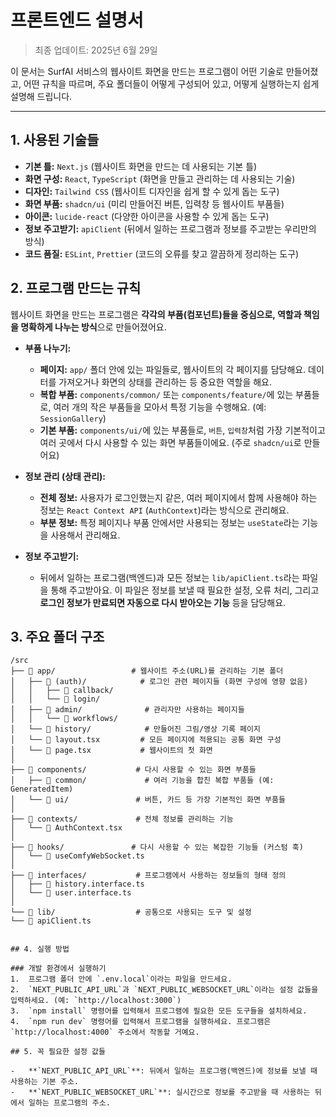 # 프론트엔드 설명서

> 최종 업데이트: 2025년 6월 29일

이 문서는 SurfAI 서비스의 웹사이트 화면을 만드는 프로그램이 어떤 기술로 만들어졌고, 어떤 규칙을 따르며, 주요 폴더들이 어떻게 구성되어 있고, 어떻게 실행하는지 쉽게 설명해 드립니다.

---

## 1. 사용된 기술들

-   **기본 틀:** `Next.js` (웹사이트 화면을 만드는 데 사용되는 기본 틀)
-   **화면 구성:** `React`, `TypeScript` (화면을 만들고 관리하는 데 사용되는 기술)
-   **디자인:** `Tailwind CSS` (웹사이트 디자인을 쉽게 할 수 있게 돕는 도구)
-   **화면 부품:** `shadcn/ui` (미리 만들어진 버튼, 입력창 등 웹사이트 부품들)
-   **아이콘:** `lucide-react` (다양한 아이콘을 사용할 수 있게 돕는 도구)
-   **정보 주고받기:** `apiClient` (뒤에서 일하는 프로그램과 정보를 주고받는 우리만의 방식)
-   **코드 품질:** `ESLint`, `Prettier` (코드의 오류를 찾고 깔끔하게 정리하는 도구)

## 2. 프로그램 만드는 규칙

웹사이트 화면을 만드는 프로그램은 **각각의 부품(컴포넌트)들을 중심으로, 역할과 책임을 명확하게 나누는 방식**으로 만들어졌어요.

-   **부품 나누기:**
    -   **페이지:** `app/` 폴더 안에 있는 파일들로, 웹사이트의 각 페이지를 담당해요. 데이터를 가져오거나 화면의 상태를 관리하는 등 중요한 역할을 해요.
    -   **복합 부품:** `components/common/` 또는 `components/feature/`에 있는 부품들로, 여러 개의 작은 부품들을 모아서 특정 기능을 수행해요. (예: `SessionGallery`)
    -   **기본 부품:** `components/ui/`에 있는 부품들로, `버튼`, `입력창`처럼 가장 기본적이고 여러 곳에서 다시 사용할 수 있는 화면 부품들이에요. (주로 `shadcn/ui`로 만들어요)

-   **정보 관리 (상태 관리):**
    -   **전체 정보:** 사용자가 로그인했는지 같은, 여러 페이지에서 함께 사용해야 하는 정보는 `React Context API` (`AuthContext`)라는 방식으로 관리해요.
    -   **부분 정보:** 특정 페이지나 부품 안에서만 사용되는 정보는 `useState`라는 기능을 사용해서 관리해요.

-   **정보 주고받기:**
    -   뒤에서 일하는 프로그램(백엔드)과 모든 정보는 `lib/apiClient.ts`라는 파일을 통해 주고받아요. 이 파일은 정보를 보낼 때 필요한 설정, 오류 처리, 그리고 **로그인 정보가 만료되면 자동으로 다시 받아오는 기능** 등을 담당해요.

## 3. 주요 폴더 구조

```
/src
├── 📁 app/                 # 웹사이트 주소(URL)를 관리하는 기본 폴더
│   ├── 📁 (auth)/            # 로그인 관련 페이지들 (화면 구성에 영향 없음)
│   │   ├── 📁 callback/
│   │   └── 📁 login/
│   ├── 📁 admin/              # 관리자만 사용하는 페이지들
│   │   └── 📁 workflows/
│   └── 📁 history/            # 만들어진 그림/영상 기록 페이지
│   └── 📄 layout.tsx         # 모든 페이지에 적용되는 공통 화면 구성
│   └── 📄 page.tsx           # 웹사이트의 첫 화면
│
├── 📁 components/           # 다시 사용할 수 있는 화면 부품들
│   ├── 📁 common/             # 여러 기능을 합친 복합 부품들 (예: GeneratedItem)
│   └── 📁 ui/               # 버튼, 카드 등 가장 기본적인 화면 부품들
│
├── 📁 contexts/             # 전체 정보를 관리하는 기능
│   └── 📄 AuthContext.tsx
│
├── 📁 hooks/               # 다시 사용할 수 있는 복잡한 기능들 (커스텀 훅)
│   └── 📄 useComfyWebSocket.ts
│
├── 📁 interfaces/           # 프로그램에서 사용하는 정보들의 형태 정의
│   ├── 📄 history.interface.ts
│   └── 📄 user.interface.ts
│
└── 📁 lib/                  # 공통으로 사용되는 도구 및 설정
└── 📄 apiClient.ts


## 4. 실행 방법

### 개발 환경에서 실행하기
1.  프로그램 폴더 안에 `.env.local`이라는 파일을 만드세요.
2.  `NEXT_PUBLIC_API_URL`과 `NEXT_PUBLIC_WEBSOCKET_URL`이라는 설정 값들을 입력하세요. (예: `http://localhost:3000`)
3.  `npm install` 명령어를 입력해서 프로그램에 필요한 모든 도구들을 설치하세요.
4.  `npm run dev` 명령어를 입력해서 프로그램을 실행하세요. 프로그램은 `http://localhost:4000` 주소에서 작동할 거예요.

## 5. 꼭 필요한 설정 값들

-   **`NEXT_PUBLIC_API_URL`**: 뒤에서 일하는 프로그램(백엔드)에 정보를 보낼 때 사용하는 기본 주소.
-   **`NEXT_PUBLIC_WEBSOCKET_URL`**: 실시간으로 정보를 주고받을 때 사용하는 뒤에서 일하는 프로그램의 주소.